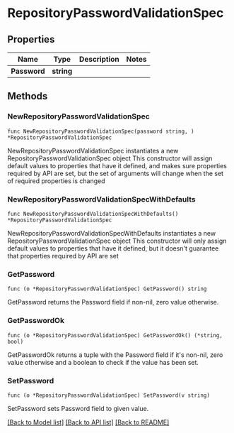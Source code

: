 # RepositoryPasswordValidationSpec

## Properties

Name | Type | Description | Notes
------------ | ------------- | ------------- | -------------
**Password** | **string** |  | 

## Methods

### NewRepositoryPasswordValidationSpec

`func NewRepositoryPasswordValidationSpec(password string, ) *RepositoryPasswordValidationSpec`

NewRepositoryPasswordValidationSpec instantiates a new RepositoryPasswordValidationSpec object
This constructor will assign default values to properties that have it defined,
and makes sure properties required by API are set, but the set of arguments
will change when the set of required properties is changed

### NewRepositoryPasswordValidationSpecWithDefaults

`func NewRepositoryPasswordValidationSpecWithDefaults() *RepositoryPasswordValidationSpec`

NewRepositoryPasswordValidationSpecWithDefaults instantiates a new RepositoryPasswordValidationSpec object
This constructor will only assign default values to properties that have it defined,
but it doesn't guarantee that properties required by API are set

### GetPassword

`func (o *RepositoryPasswordValidationSpec) GetPassword() string`

GetPassword returns the Password field if non-nil, zero value otherwise.

### GetPasswordOk

`func (o *RepositoryPasswordValidationSpec) GetPasswordOk() (*string, bool)`

GetPasswordOk returns a tuple with the Password field if it's non-nil, zero value otherwise
and a boolean to check if the value has been set.

### SetPassword

`func (o *RepositoryPasswordValidationSpec) SetPassword(v string)`

SetPassword sets Password field to given value.



[[Back to Model list]](../README.md#documentation-for-models) [[Back to API list]](../README.md#documentation-for-api-endpoints) [[Back to README]](../README.md)


